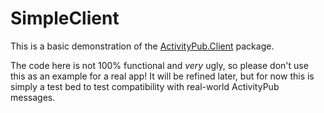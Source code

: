 ﻿# SimpleClient

This is a basic demonstration of the [ActivityPub.Client](../../ActivityPub.Client) package.

The code here is not 100% functional and *very* ugly, so please don't use this as an example for a real app!
It will be refined later, but for now this is simply a test bed to test compatibility with real-world ActivityPub messages.